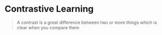 # Contrastive Learning

> A contrast is a great difference between two or more things which is clear when you compare them

